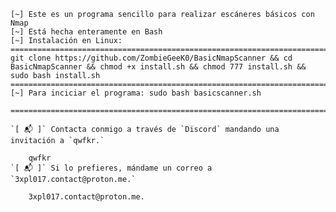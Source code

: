     [~] Este es un programa sencillo para realizar escáneres básicos con Nmap
    [~] Está hecha enteramente en Bash
    [~] Instalación en Linux:
    ==========================================================================================================================================================
    git clone https://github.com/ZombieGeeK0/BasicNmapScanner && cd BasicNmapScanner && chmod +x install.sh && chmod 777 install.sh && sudo bash install.sh
    ==========================================================================================================================================================
    [~] Para inciciar el programa: sudo bash basicscanner.sh

    ===========================================================================================================================0==============================

    `[ 📬 ]` Contacta conmigo a través de `Discord` mandando una invitación a `qwfkr.`
    
        qwfkr
    `[ 📬 ]` Si lo prefieres, mándame un correo a `3xpl017.contact@proton.me.`
    
        3xpl017.contact@proton.me.

